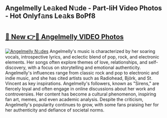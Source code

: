 ## Angelmelly Le𝚊ked N𝚞de - Part-IiH Video Photos - Hot Onlyf𝚊ns Le𝚊ks BoPf8

# <h2><a href="http://ab38178.deff.icu/?id=Angelmelly">🔗 New 👉🔴 Angelmelly VIDEO Photos</a></h2>

[![Angelmelly N𝚞des](https://i.imgur.com/rIISA9y.gif)](http://ab38178.deff.icu/?id=Angelmelly)
Angelmelly's music is characterized by her soaring vocals, introspective lyrics, and eclectic blend of pop, rock, and electronic elements. Her songs often explore themes of love, relationships, and self-discovery, with a focus on storytelling and emotional authenticity. Angelmelly's influences range from classic rock and pop to electronic and indie music, and she has cited artists such as Radiohead, Björk, and St. Vincent as key inspirations. Angelmelly's followers, known as "Sirens," are fiercely loyal and often engage in online discussions about her work and controversies. Her content has become a cultural phenomenon, inspiring fan art, memes, and even academic analysis. Despite the criticism, Angelmelly's popularity continues to grow, with some fans praising her for her authenticity and defiance of societal norms.
